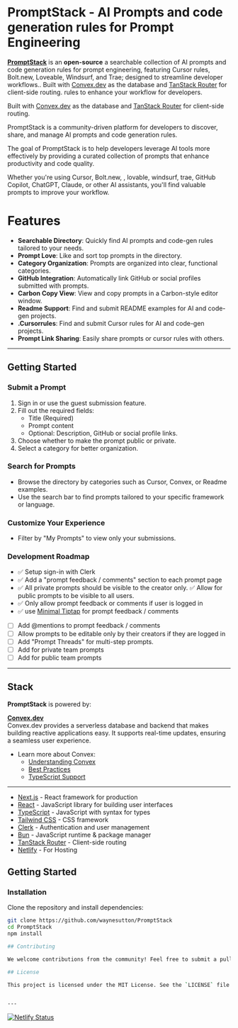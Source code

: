 # PromptStack - AI Prompts and code generation rules for Prompt Engineering

**[PromptStack](https://promptstack.dev)** is an **open-source** a searchable collection of AI prompts and code generation rules for prompt engineering, featuring Cursor rules, Bolt.new, Loveable, Windsurf, and Trae; designed to streamline developer workflows.. Built with [Convex.dev](https://convex.link/promptstackgithub) as the database and [TanStack Router](https://tanstack.com/router/latest/docs/framework/react/overview) for client-side routing.
rules to enhance your workflow for developers.

Built with [Convex.dev](https://docs.convex.dev/) as the database and [TanStack Router](https://tanstack.com/router/latest/docs/framework/react/overview) for client-side routing.

PromptStack is a community-driven platform for developers to discover, share, and manage AI prompts and code generation rules.

The goal of PromptStack is to help developers leverage AI tools more effectively by providing a curated collection of prompts that enhance productivity and code quality.

Whether you're using Cursor, Bolt.new, , lovable, windsurf, trae, GitHub Copilot, ChatGPT, Claude, or other AI assistants, you'll find valuable prompts to improve your workflow.

# Features

- **Searchable Directory**: Quickly find AI prompts and code-gen rules tailored to your needs.
- **Prompt Love**: Like and sort top prompts in the directory.
- **Category Organization**: Prompts are organized into clear, functional categories.
- **GitHub Integration**: Automatically link GitHub or social profiles submitted with prompts.
- **Carbon Copy View**: View and copy prompts in a Carbon-style editor window.
- **Readme Support**: Find and submit README examples for AI and code-gen projects.
- **.Cursorrules**: Find and submit Cursor rules for AI and code-gen projects.
- **Prompt Link Sharing**: Easily share prompts or cursor rules with others.

---

## Getting Started

### Submit a Prompt

1. Sign in or use the guest submission feature.
2. Fill out the required fields:
   - Title (Required)
   - Prompt content
   - Optional: Description, GitHub or social profile links.
3. Choose whether to make the prompt public or private.
4. Select a category for better organization.

### Search for Prompts

- Browse the directory by categories such as Cursor, Convex, or Readme examples.
- Use the search bar to find prompts tailored to your specific framework or language.

### Customize Your Experience

- Filter by "My Prompts" to view only your submissions.

### Development Roadmap

- ✅ Setup sign-in with Clerk
- ✅ Add a "prompt feedback / comments" section to each prompt page
- ✅ All private prompts should be visible to the creator only.
  ✅ Allow for public prompts to be visible to all users.
- ✅ Only allow prompt feedback or comments if user is logged in
- ✅ use [Minimal Tiptap](https://shadcn-minimal-tiptap.vercel.app/) for prompt feedback / comments
- [ ] Add @mentions to prompt feedback / comments
- [ ] Allow prompts to be editable only by their creators if they are logged in
- [ ] Add "Prompt Threads" for multi-step prompts.
- [ ] Add for private team prompts
- [ ] Add for public team prompts

---

## Stack

**PromptStack** is powered by:

**[Convex.dev](https://convex.link/promptstackgithub)**  
 Convex.dev provides a serverless database and backend that makes building reactive applications easy. It supports real-time updates, ensuring a seamless user experience.

- Learn more about Convex:
  - [Understanding Convex](https://docs.convex.dev/understanding/)
  - [Best Practices](https://docs.convex.dev/understanding/best-practices/)
  - [TypeScript Support](https://docs.convex.dev/understanding/best-practices/typescript)

---

- [Next.js](https://nextjs.org/) - React framework for production
- [React](https://react.dev/) - JavaScript library for building user interfaces
- [TypeScript](https://www.typescriptlang.org/) - JavaScript with syntax for types
- [Tailwind CSS](https://tailwindcss.com/) - CSS framework
- [Clerk](https://clerk.com/) - Authentication and user management
- [Bun](https://bun.sh/) - JavaScript runtime & package manager
- [TanStack Router](https://tanstack.com/router/latest/docs/framework/react/overview) - Client-side routing
- [Netlify](https://netlify.com) - For Hosting

## Getting Started

### Installation

Clone the repository and install dependencies:

```bash
git clone https://github.com/waynesutton/PromptStack
cd PromptStack
npm install

## Contributing

We welcome contributions from the community! Feel free to submit a pull request or open an issue to report bugs, suggest features, or provide feedback.

## License

This project is licensed under the MIT License. See the `LICENSE` file for details.


---


```

[![Netlify Status](https://api.netlify.com/api/v1/badges/f6a1c7ac-d77a-4c43-92f9-7e8ca585c0d6/deploy-status)](https://app.netlify.com/sites/promptstack/deploys)
